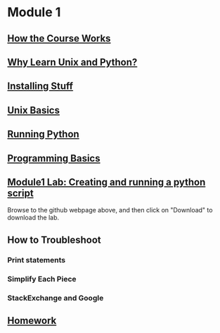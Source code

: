 # Module 1
## [How the Course Works](https://github.com/summerela/intro_programming_python/blob/master/Module1/1_course_overview.ipynb)

## [Why Learn Unix and Python?](https://github.com/summerela/intro_programming_python/blob/master/Module1/2_why_learn_unix_python.md)

## [Installing Stuff](https://github.com/summerela/intro_programming_python/blob/master/Module1/3_installing_stuff.md)

## [Unix Basics](https://github.com/summerela/intro_programming_python/blob/master/Module1/4_unix_basics.ipynb)

## [Running Python](https://github.com/summerela/intro_programming_python/blob/master/Module1/5_Running_Python.ipynb)

## [Programming Basics](https://github.com/summerela/intro_programming_python/blob/master/Module1/6_Programming_Basics.ipynb)

## [Module1 Lab: Creating and running a python script](https://github.com/summerela/intro_programming_python/blob/master/Module1/madlib.zip)
Browse to the github webpage above, and then click on "Download" to download the lab. 

## How to Troubleshoot
### Print statements
### Simplify Each Piece
### StackExchange and Google

## [Homework](https://canvas.uw.edu/courses/1105303/assignments/3464475?module_item_id=7076570)
